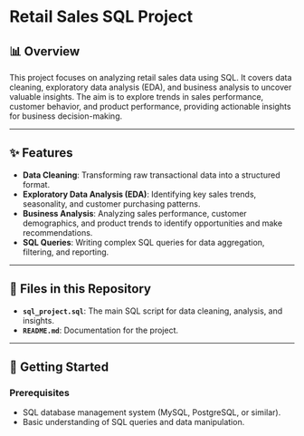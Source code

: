 # Retail Sales SQL Project

## 📊 Overview
This project focuses on analyzing retail sales data using SQL. It covers data cleaning, exploratory data analysis (EDA), and business analysis to uncover valuable insights. The aim is to explore trends in sales performance, customer behavior, and product performance, providing actionable insights for business decision-making.

---

## ✨ Features
- **Data Cleaning**: Transforming raw transactional data into a structured format.
- **Exploratory Data Analysis (EDA)**: Identifying key sales trends, seasonality, and customer purchasing patterns.
- **Business Analysis**: Analyzing sales performance, customer demographics, and product trends to identify opportunities and make recommendations.
- **SQL Queries**: Writing complex SQL queries for data aggregation, filtering, and reporting.

---

## 📂 Files in this Repository
- **`sql_project.sql`**: The main SQL script for data cleaning, analysis, and insights.
- **`README.md`**: Documentation for the project.

---

## 🚀 Getting Started
### Prerequisites
- SQL database management system (MySQL, PostgreSQL, or similar).
- Basic understanding of SQL queries and data manipulation.
